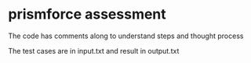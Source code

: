 # prismforce assessment

The code has comments along to understand steps and thought process

The test cases are in input.txt and result in output.txt

